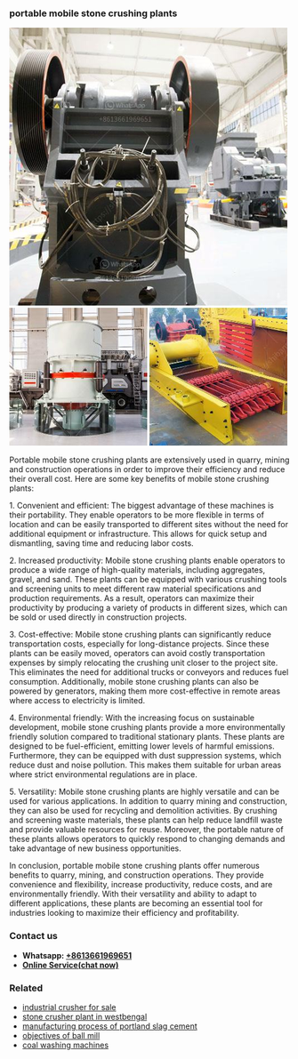 <h3>portable mobile stone crushing plants</h3><img src='1706773488.jpg' alt=''><p>Portable mobile stone crushing plants are extensively used in quarry, mining and construction operations in order to improve their efficiency and reduce their overall cost. Here are some key benefits of mobile stone crushing plants:</p><p>1. Convenient and efficient: The biggest advantage of these machines is their portability. They enable operators to be more flexible in terms of location and can be easily transported to different sites without the need for additional equipment or infrastructure. This allows for quick setup and dismantling, saving time and reducing labor costs.</p><p>2. Increased productivity: Mobile stone crushing plants enable operators to produce a wide range of high-quality materials, including aggregates, gravel, and sand. These plants can be equipped with various crushing tools and screening units to meet different raw material specifications and production requirements. As a result, operators can maximize their productivity by producing a variety of products in different sizes, which can be sold or used directly in construction projects.</p><p>3. Cost-effective: Mobile stone crushing plants can significantly reduce transportation costs, especially for long-distance projects. Since these plants can be easily moved, operators can avoid costly transportation expenses by simply relocating the crushing unit closer to the project site. This eliminates the need for additional trucks or conveyors and reduces fuel consumption. Additionally, mobile stone crushing plants can also be powered by generators, making them more cost-effective in remote areas where access to electricity is limited.</p><p>4. Environmental friendly: With the increasing focus on sustainable development, mobile stone crushing plants provide a more environmentally friendly solution compared to traditional stationary plants. These plants are designed to be fuel-efficient, emitting lower levels of harmful emissions. Furthermore, they can be equipped with dust suppression systems, which reduce dust and noise pollution. This makes them suitable for urban areas where strict environmental regulations are in place.</p><p>5. Versatility: Mobile stone crushing plants are highly versatile and can be used for various applications. In addition to quarry mining and construction, they can also be used for recycling and demolition activities. By crushing and screening waste materials, these plants can help reduce landfill waste and provide valuable resources for reuse. Moreover, the portable nature of these plants allows operators to quickly respond to changing demands and take advantage of new business opportunities.</p><p>In conclusion, portable mobile stone crushing plants offer numerous benefits to quarry, mining, and construction operations. They provide convenience and flexibility, increase productivity, reduce costs, and are environmentally friendly. With their versatility and ability to adapt to different applications, these plants are becoming an essential tool for industries looking to maximize their efficiency and profitability.</p><h3>Contact us</h3><ul><li><strong>Whatsapp:&nbsp;<a href="https://wa.me/8613661969651">+8613661969651</a></strong></li><li><a href="https://swt.shibang-china.com/?git&amp;zhl&amp;portable mobile stone crushing plants"><strong>Online Service(chat now)</strong></a></li></ul><h3>Related</h3><ul><li><a href='industrial crusher for sale.md'>industrial crusher for sale</a></li><li><a href='stone crusher plant in westbengal.md'>stone crusher plant in westbengal</a></li><li><a href='manufacturing process of portland slag cement.md'>manufacturing process of portland slag cement</a></li><li><a href='objectives of ball mill.md'>objectives of ball mill</a></li><li><a href='coal washing machines.md'>coal washing machines</a></li></ul>